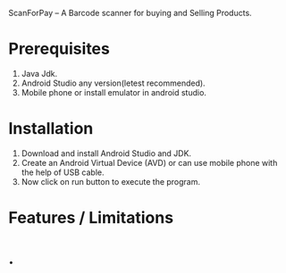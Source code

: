 ScanForPay – A Barcode scanner for buying and Selling Products.


# Prerequisites

1. Java Jdk.
2. Android Studio any version(letest recommended).
3. Mobile phone or install emulator in android studio.

# Installation

1. Download and install Android Studio and JDK.
2. Create an Android Virtual Device (AVD) or can use mobile phone with the help of USB cable.
3. Now click on run button to execute the program.

# Features / Limitations

# . 
